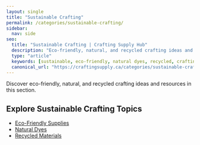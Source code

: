 ```yaml
---
layout: single
title: "Sustainable Crafting"
permalink: /categories/sustainable-crafting/
sidebar:
  nav: side
seo:
  title: "Sustainable Crafting | Crafting Supply Hub"
  description: "Eco-friendly, natural, and recycled crafting ideas and resources."
  type: "article"
  keywords: [sustainable, eco-friendly, natural dyes, recycled, crafting]
  canonical_url: "https://craftingsupply.ca/categories/sustainable-crafting/"
---
```


Discover eco-friendly, natural, and recycled crafting ideas and resources in this section.

## Explore Sustainable Crafting Topics

- [Eco-Friendly Supplies](/categories/sustainable-crafting/eco-friendly-supplies/)
- [Natural Dyes](/categories/sustainable-crafting/natural-dyes/)
- [Recycled Materials](/categories/sustainable-crafting/recycled-materials/)
